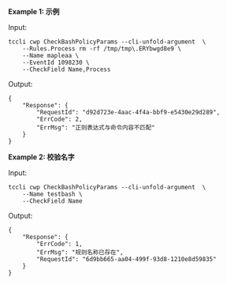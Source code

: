 **Example 1: 示例**



Input: 

```
tccli cwp CheckBashPolicyParams --cli-unfold-argument  \
    --Rules.Process rm -rf /tmp/tmp\.ERYbwgd8e9 \
    --Name mapleaa \
    --EventId 1098230 \
    --CheckField Name,Process
```

Output: 
```
{
    "Response": {
        "RequestId": "d92d723e-4aac-4f4a-bbf9-e5430e29d289",
        "ErrCode": 2,
        "ErrMsg": "正则表达式与命令内容不匹配"
    }
}
```

**Example 2: 校验名字**



Input: 

```
tccli cwp CheckBashPolicyParams --cli-unfold-argument  \
    --Name testbash \
    --CheckField Name
```

Output: 
```
{
    "Response": {
        "ErrCode": 1,
        "ErrMsg": "规则名称已存在",
        "RequestId": "6d9bb665-aa04-499f-93d8-1210e8d59835"
    }
}
```

